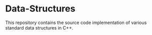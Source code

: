 # Data-Structures
This repository contains the source code implementation of various standard data structures in C++.
